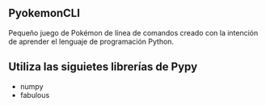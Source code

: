 ## PyokemonCLI

Pequeño juego de Pokémon de línea de comandos creado con la intención de aprender el lenguaje de programación Python.

## Utiliza las siguietes librerías de Pypy

+ numpy
+ fabulous
